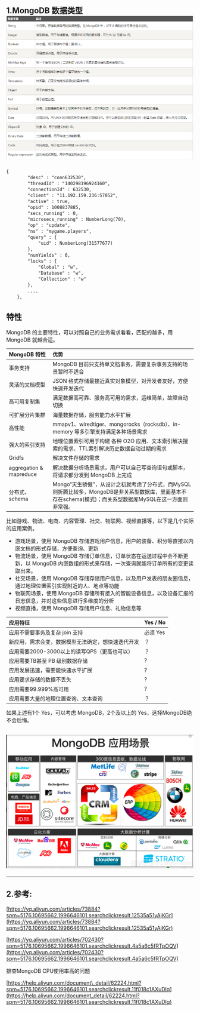 ## 1.**MongoDB 数据类型**![](/assets/mongodb数据类型.png)

```
{
        "desc" : "conn632530",
        "threadId" : "140298196924160",
        "connectionId" : 632530,
        "client" : "11.192.159.236:57052",
        "active" : true,
        "opid" : 1008837885,
        "secs_running" : 0,
        "microsecs_running" : NumberLong(70),
        "op" : "update",
        "ns" : "mygame.players",
        "query" : {
            "uid" : NumberLong(31577677)
        },
        "numYields" : 0,
        "locks" : {
            "Global" : "w",
            "Database" : "w",
            "Collection" : "w"
        },
        ....
    },
```

## 特性

MongoDB 的主要特性，可以对照自己的业务需求看看，匹配的越多，用 MongoDB 就越合适。

| MongoDB 特性 | 优势 |
| :--- | :--- |
| 事务支持 | MongoDB 目前只支持单文档事务，需要复杂事务支持的场景暂时不适合 |
| 灵活的文档模型 | JSON 格式存储最接近真实对象模型，对开发者友好，方便快速开发迭代 |
| 高可用复制集 | 满足数据高可靠、服务高可用的需求，运维简单，故障自动切换 |
| 可扩展分片集群 | 海量数据存储，服务能力水平扩展 |
| 高性能 | mmapv1、wiredtiger、mongorocks（rocksdb）、in-memory 等多引擎支持满足各种场景需求 |
| 强大的索引支持 | 地理位置索引可用于构建 各种 O2O 应用、文本索引解决搜索的需求、TTL索引解决历史数据自动过期的需求 |
| Gridfs | 解决文件存储的需求 |
| aggregation & mapreduce | 解决数据分析场景需求，用户可以自己写查询语句或脚本，将请求都分发到 MongoDB 上完成 |
| 分布式、schema | Mongo“天生骄傲”，从设计之初就考虑了分布式，而MySQL则折腾比较多，MongoDB是非关系型数据库，里面基本不存在schema\(模式\)；而关系型数据库MySQL在这一方面则非常强。 |

比如游戏、物流、电商、内容管理、社交、物联网、视频直播等，以下是几个实际的应用案例。

* 游戏场景，使用 MongoDB 存储游戏用户信息，用户的装备、积分等直接以内嵌文档的形式存储，方便查询、更新
* 物流场景，使用 MongoDB 存储订单信息，订单状态在运送过程中会不断更新，以 MongoDB 内嵌数组的形式来存储，一次查询就能将订单所有的变更读取出来。
* 社交场景，使用 MongoDB 存储存储用户信息，以及用户发表的朋友圈信息，通过地理位置索引实现附近的人、地点等功能
* 物联网场景，使用 MongoDB 存储所有接入的智能设备信息，以及设备汇报的日志信息，并对这些信息进行多维度的分析
* 视频直播，使用 MongoDB 存储用户信息、礼物信息等

| 应用特征 | Yes / No |
| :--- | :--- |
| 应用不需要事务及复杂 join 支持 | 必须 Yes |
| 新应用，需求会变，数据模型无法确定，想快速迭代开发 | ？ |
| 应用需要2000-3000以上的读写QPS（更高也可以） | ？ |
| 应用需要TB甚至 PB 级别数据存储 | ? |
| 应用发展迅速，需要能快速水平扩展 | ? |
| 应用要求存储的数据不丢失 | ? |
| 应用需要99.999%高可用 | ? |
| 应用需要大量的地理位置查询、文本查询 | ？ |

如果上述有1个 Yes，可以考虑 MongoDB，2个及以上的 Yes，选择MongoDB绝不会后悔。

## ![](/assets/微信截图_20190727140406.png)

---

## 2.参考:

[https://yq.aliyun.com/articles/73884?spm=5176.10695662.1996646101.searchclickresult.12535a51yAjKGr](https://yq.aliyun.com/articles/73884?spm=5176.10695662.1996646101.searchclickresult.12535a51yAjKGr)

[https://yq.aliyun.com/articles/702430?spm=5176.10695662.1996646101.searchclickresult.4a5a6c5fRTpOQV](https://yq.aliyun.com/articles/702430?spm=5176.10695662.1996646101.searchclickresult.4a5a6c5fRTpOQV)

排查MongoDB CPU使用率高的问题

[https://help.aliyun.com/document\_detail/62224.html?spm=5176.10695662.1996646101.searchclickresult.11f018c1AXuDIq](https://help.aliyun.com/document_detail/62224.html?spm=5176.10695662.1996646101.searchclickresult.11f018c1AXuDIq)

